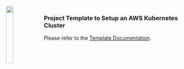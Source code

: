 <img align=left src="../../../kubify/blob/master/doc/kubify.png" width="20%" height="20%">

### Project Template to Setup an AWS Kubernetes Cluster

Please refer to the [Template Documentation](../../../kubify/blob/master/README.md).
